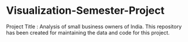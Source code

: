 # Visualization-Semester-Project

Project Title : Analysis of small business owners of India.
This repository has been created for maintaining the data and code for this project.
